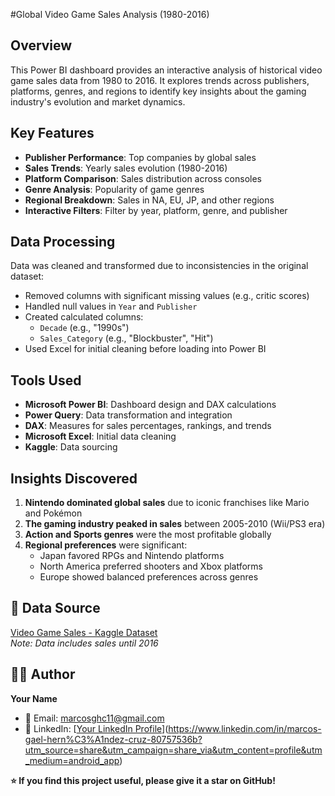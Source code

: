 #Global Video Game Sales Analysis (1980-2016)

## Overview
This Power BI dashboard provides an interactive analysis of historical video game sales data from 1980 to 2016. It explores trends across publishers, platforms, genres, and regions to identify key insights about the gaming industry's evolution and market dynamics.
## Key Features
- **Publisher Performance**: Top companies by global sales
- **Sales Trends**: Yearly sales evolution (1980-2016)
- **Platform Comparison**: Sales distribution across consoles
- **Genre Analysis**: Popularity of game genres
- **Regional Breakdown**: Sales in NA, EU, JP, and other regions
- **Interactive Filters**: Filter by year, platform, genre, and publisher

## Data Processing
Data was cleaned and transformed due to inconsistencies in the original dataset:
- Removed columns with significant missing values (e.g., critic scores)
- Handled null values in `Year` and `Publisher`
- Created calculated columns:
  - `Decade` (e.g., "1990s")
  - `Sales_Category` (e.g., "Blockbuster", "Hit")
- Used Excel for initial cleaning before loading into Power BI

## Tools Used
- **Microsoft Power BI**: Dashboard design and DAX calculations
- **Power Query**: Data transformation and integration
- **DAX**: Measures for sales percentages, rankings, and trends
- **Microsoft Excel**: Initial data cleaning
- **Kaggle**: Data sourcing

## Insights Discovered
1. **Nintendo dominated global sales** due to iconic franchises like Mario and Pokémon
2. **The gaming industry peaked in sales** between 2005-2010 (Wii/PS3 era)
3. **Action and Sports genres** were the most profitable globally
4. **Regional preferences** were significant:
   - Japan favored RPGs and Nintendo platforms
   - North America preferred shooters and Xbox platforms
   - Europe showed balanced preferences across genres

## 📎 Data Source
[Video Game Sales - Kaggle Dataset](https://www.kaggle.com/datasets/gregorut/videogamesales)  
*Note: Data includes sales until 2016*

## 👨‍💻 Author
**Your Name**  
- 📧 Email: marcosghc11@gmail.com
- 💼 LinkedIn: [[Your LinkedIn Profile](https://linkedin.com/in/yourprofile)](https://www.linkedin.com/in/marcos-gael-hern%C3%A1ndez-cruz-80757536b?utm_source=share&utm_campaign=share_via&utm_content=profile&utm_medium=android_app)


**⭐ If you find this project useful, please give it a star on GitHub!**
